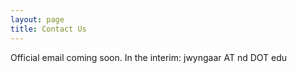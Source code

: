 ```yaml
---
layout: page
title: Contact Us
---
```


Official email coming soon.  In the interim: jwyngaar AT nd DOT edu
